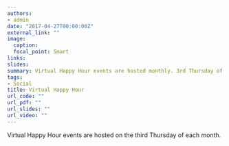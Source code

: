 ```yaml
---
authors:
- admin
date: "2017-04-27T00:00:00Z"
external_link: ""
image:
  caption: 
  focal_point: Smart
links:
slides: 
summary: Virtual Happy Hour events are hosted monthly. 3rd Thursday of each month.
tags:
- Social
title: Virtual Happy Hour
url_code: ""
url_pdf: ""
url_slides: ""
url_video: ""
---
```

Virtual Happy Hour events are hosted on the third Thursday of each month.






